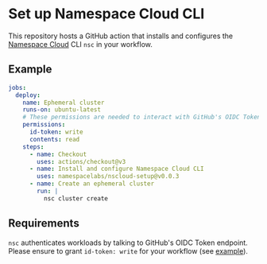 # Set up Namespace Cloud CLI

This repository hosts a GitHub action that installs and configures
the [Namespace Cloud](https://cloud.namespace.so) CLI `nsc` in your workflow.

## Example

```yaml
jobs:
  deploy:
    name: Ephemeral cluster
    runs-on: ubuntu-latest
    # These permissions are needed to interact with GitHub's OIDC Token endpoint.
    permissions:
      id-token: write
      contents: read
    steps:
      - name: Checkout
        uses: actions/checkout@v3
      - name: Install and configure Namespace Cloud CLI
        uses: namespacelabs/nscloud-setup@v0.0.3
      - name: Create an ephemeral cluster
        run: |
          nsc cluster create
```

## Requirements

`nsc` authenticates workloads by talking to GitHub's OIDC Token endpoint.
Please ensure to grant `id-token: write` for your workflow (see [example](#example)).
